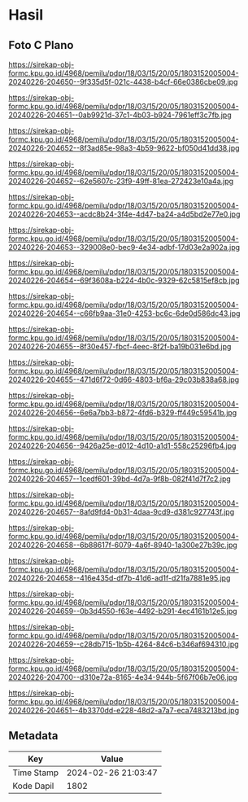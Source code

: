 # Hasil

## Foto C Plano

https://sirekap-obj-formc.kpu.go.id/4968/pemilu/pdpr/18/03/15/20/05/1803152005004-20240226-204650--9f335d5f-021c-4438-b4cf-66e0386cbe09.jpg

https://sirekap-obj-formc.kpu.go.id/4968/pemilu/pdpr/18/03/15/20/05/1803152005004-20240226-204651--0ab9921d-37c1-4b03-b924-7961eff3c7fb.jpg

https://sirekap-obj-formc.kpu.go.id/4968/pemilu/pdpr/18/03/15/20/05/1803152005004-20240226-204652--8f3ad85e-98a3-4b59-9622-bf050d41dd38.jpg

https://sirekap-obj-formc.kpu.go.id/4968/pemilu/pdpr/18/03/15/20/05/1803152005004-20240226-204652--62e5607c-23f9-49ff-81ea-272423e10a4a.jpg

https://sirekap-obj-formc.kpu.go.id/4968/pemilu/pdpr/18/03/15/20/05/1803152005004-20240226-204653--acdc8b24-3f4e-4d47-ba24-a4d5bd2e77e0.jpg

https://sirekap-obj-formc.kpu.go.id/4968/pemilu/pdpr/18/03/15/20/05/1803152005004-20240226-204653--329008e0-bec9-4e34-adbf-17d03e2a902a.jpg

https://sirekap-obj-formc.kpu.go.id/4968/pemilu/pdpr/18/03/15/20/05/1803152005004-20240226-204654--69f3608a-b224-4b0c-9329-62c5815ef8cb.jpg

https://sirekap-obj-formc.kpu.go.id/4968/pemilu/pdpr/18/03/15/20/05/1803152005004-20240226-204654--c66fb9aa-31e0-4253-bc6c-6de0d586dc43.jpg

https://sirekap-obj-formc.kpu.go.id/4968/pemilu/pdpr/18/03/15/20/05/1803152005004-20240226-204655--8f30e457-fbcf-4eec-8f2f-ba19b031e6bd.jpg

https://sirekap-obj-formc.kpu.go.id/4968/pemilu/pdpr/18/03/15/20/05/1803152005004-20240226-204655--471d6f72-0d66-4803-bf6a-29c03b838a68.jpg

https://sirekap-obj-formc.kpu.go.id/4968/pemilu/pdpr/18/03/15/20/05/1803152005004-20240226-204656--6e6a7bb3-b872-4fd6-b329-ff449c59541b.jpg

https://sirekap-obj-formc.kpu.go.id/4968/pemilu/pdpr/18/03/15/20/05/1803152005004-20240226-204656--9426a25e-d012-4d10-a1d1-558c25296fb4.jpg

https://sirekap-obj-formc.kpu.go.id/4968/pemilu/pdpr/18/03/15/20/05/1803152005004-20240226-204657--1cedf601-39bd-4d7a-9f8b-082f41d7f7c2.jpg

https://sirekap-obj-formc.kpu.go.id/4968/pemilu/pdpr/18/03/15/20/05/1803152005004-20240226-204657--8afd9fd4-0b31-4daa-9cd9-d381c927743f.jpg

https://sirekap-obj-formc.kpu.go.id/4968/pemilu/pdpr/18/03/15/20/05/1803152005004-20240226-204658--6b88617f-6079-4a6f-8940-1a300e27b39c.jpg

https://sirekap-obj-formc.kpu.go.id/4968/pemilu/pdpr/18/03/15/20/05/1803152005004-20240226-204658--416e435d-df7b-41d6-ad1f-d21fa7881e95.jpg

https://sirekap-obj-formc.kpu.go.id/4968/pemilu/pdpr/18/03/15/20/05/1803152005004-20240226-204659--0b3d4550-f63e-4492-b291-4ec4161b12e5.jpg

https://sirekap-obj-formc.kpu.go.id/4968/pemilu/pdpr/18/03/15/20/05/1803152005004-20240226-204659--c28db715-1b5b-4264-84c6-b346af694310.jpg

https://sirekap-obj-formc.kpu.go.id/4968/pemilu/pdpr/18/03/15/20/05/1803152005004-20240226-204700--d310e72a-8165-4e34-944b-5f67f06b7e06.jpg

https://sirekap-obj-formc.kpu.go.id/4968/pemilu/pdpr/18/03/15/20/05/1803152005004-20240226-204651--4b3370dd-e228-48d2-a7a7-eca7483213bd.jpg


## Metadata

| Key        | Value               |
| ---------- | ------------------- |
| Time Stamp | 2024-02-26 21:03:47 |
| Kode Dapil | 1802                |



